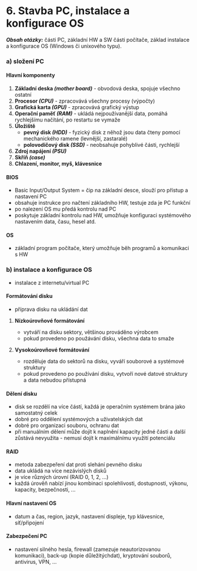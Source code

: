 # 6. Stavba PC, instalace a konfigurace OS

***Obsah otázky:*** části PC, základní HW a SW části počítače, základ instalace a konfigurace OS (Windows či unixového typu). 

### a) složení PC

#### Hlavní komponenty
1. **Základní deska *(mother board)*** - obvodová deska, spojuje všechno ostatní
2. **Procesor *(CPU)*** - zpracovává všechny procesy (výpočty)
3. **Grafická karta *(GPU)*** - zpracovává grafický výstup
4. **Operační paměť *(RAM)*** - ukládá nejpoužívanější data, pomáhá rychlejšímu načítání, po restartu se vymaže
5. **Úložiště**
	- **pevný disk *(HDD)*** - fyzický disk z něhož jsou data čteny pomocí mechanického ramene (levnější, zastaralé)
	- **polovodičový disk *(SSD)*** - neobsahuje pohyblivé části, rychlejší
6. **Zdroj napájení *(PSU)***
7. **Skříň *(case)***
8. **Chlazení, monitor, myš, klávesnice**

#### BIOS
- Basic Input/Output System = čip na základní desce, slouží pro přístup a nastavení PC
- obsahuje instrukce pro načtení základního HW, testuje zda je PC funkční
- po nalezení OS mu předá kontrolu nad PC
- poskytuje základní kontrolu nad HW, umožňuje konfiguraci systémového nastavením data, času, hesel atd.

#### OS
- základní program počítače, který umožňuje běh programů a komunikaci s HW

### b) instalace a konfigurace OS
- instalace z internetu/virtual PC

#### Formátování disku
- příprava disku na ukládání dat

1. **Nízkoúrovňové formátování**
	- vytváří na disku sektory, většinou prováděno výrobcem
	- pokud provedeno po použávání disku, všechna data to smaže 

2. **Vysokoúrovňové formátování**
	- rozděluje data do sektorů na disku, vyváří souborové a systémové struktury
	- pokud provedeno po používání disku, vytvoří nové datové struktury a data nebudou přístupná

#### Dělení disku
- disk se rozdělí na více částí, každá je operačním systémem brána jako samostatný celek
- dobré pro oddělení systémových a uživatelských dat
- dobré pro organizaci souboru, ochranu dat
- při manuálním dělení může dojít k naplnění kapacity jedné části a další zůstává nevyužita - nemusí dojít k maximálnímu využití potenciálu

#### RAID
- metoda zabezpeření dat proti slehání pevného disku
- data ukládá na více nezávislých disků
- je více různých úrovní (RAID 0, 1, 2, ...)
- každá úrověň nabízí jinou kombinaci spolehlivosti, dostupnosti, výkonu, kapacity, bezpečnosti, ...

#### Hlavní nastavení OS
- datum a čas, region, jazyk, nastavení displeje, typ klávesnice, síť/připojení

#### Zabezpečení PC
- nastavení silného hesla, firewall (zamezuje neautorizovanou komunikaci), back-up (kopie důležitýchdat), kryptování souborů, antivirus, VPN, ...